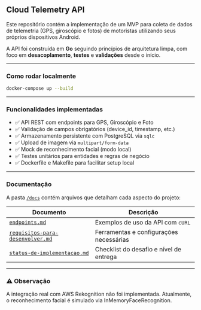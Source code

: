 ## Cloud Telemetry API

Este repositório contém a implementação de um MVP para coleta de dados de telemetria (GPS, giroscópio e fotos) de motoristas utilizando seus próprios dispositivos Android.

A API foi construída em **Go** seguindo princípios de arquitetura limpa, com foco em **desacoplamento**, **testes** e **validações** desde o início.

---

### Como rodar localmente

```bash
docker-compose up --build
```

---

### Funcionalidades implementadas

- ✅ API REST com endpoints para GPS, Giroscópio e Foto
- ✅ Validação de campos obrigatórios (device_id, timestamp, etc.)
- ✅ Armazenamento persistente com PostgreSQL via `sqlc`
- ✅ Upload de imagem via `multipart/form-data`
- ✅ Mock de reconhecimento facial (modo local)
- ✅ Testes unitários para entidades e regras de negócio
- ✅ Dockerfile e Makefile para facilitar setup local

---

### Documentação

A pasta [`/docs`](./docs) contém arquivos que detalham cada aspecto do projeto:

| Documento                                                                 | Descrição                               |
| ------------------------------------------------------------------------- | --------------------------------------- |
| [`endpoints.md`](./docs/endpoints.md)                                     | Exemplos de uso da API com `cURL`       |
| [`requisitos-para-desenvolver.md`](./docs/requisitos-para-desenvolver.md) | Ferramentas e configurações necessárias |
| [`status-de-implementacao.md`](./docs/status-de-implementacao.md)         | Checklist do desafio e nível de entrega |

---

### ⚠️ Observação

A integração real com AWS Rekognition não foi implementada. Atualmente, o reconhecimento facial é simulado via InMemoryFaceRecognition.
